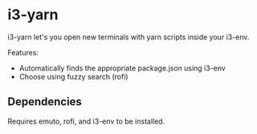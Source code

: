 # i3-yarn
i3-yarn let's you open new terminals with yarn scripts inside your i3-env.

Features:

- Automatically finds the appropriate package.json using i3-env
- Choose using fuzzy search (rofi)


## Dependencies
Requires emuto, rofi, and i3-env to be installed.
